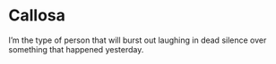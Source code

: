 # Callosa
I’m the type of person that will burst out laughing in dead silence over something that happened yesterday.
